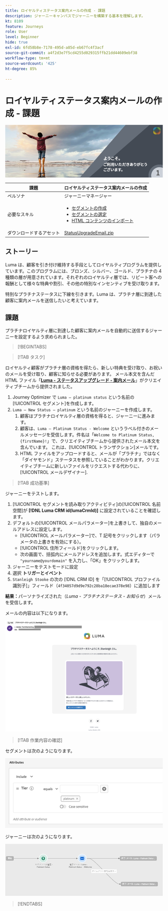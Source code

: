 ```yaml
---
title: ロイヤルティステータス案内メールの作成 - 課題
description: ジャーニーキャンバスでジャーニーを構築する基本を理解します。
kt: 8109
feature: Journeys
role: User
level: Beginner
hide: true
exl-id: 6fd58b8e-7178-495d-a85d-eb67fc4f3acf
source-git-commit: a4f2d3e7f5cd4255d029315ffb21dd44609ebf38
workflow-type: tm+mt
source-wordcount: '425'
ht-degree: 85%

---
```


# ロイヤルティステータス案内メールの作成 - 課題

![ロイヤルティステータス案内メール - 課題バナー](/help/challenges/assets/email-assets/luma-transactional-onboarding-1.png)

| 課題 | ロイヤルティステータス案内メールの作成 |
|---|---|
| ペルソナ | ジャーニーマネージャー |
| 必要なスキル | <ul><li>[セグメントの作成](https://experienceleague.adobe.com/docs/journey-optimizer-learn/tutorials/profiles-segments-subscriptions/create-segments.html?lang=ja)</li> <li>[セグメントの選定](https://experienceleague.adobe.com/docs/journey-optimizer-learn/tutorials/create-journeys/use-case-read-segment-qualification.html?lang=ja)</li><li>[HTML コンテンツのインポート](https://experienceleague.adobe.com/docs/journey-optimizer-learn/tutorials/email-channel/import-and-author-html-email-content.html)</li></ul> |
| ダウンロードするアセット | [StatusUpgradeEmail.zip](/help/challenges/assets/email-assets/StatusUpgradeEmail.zip) |

## ストーリー

Luma は、顧客を引き付け維持する手段としてロイヤルティプログラムを提供しています。このプログラムには、ブロンズ、シルバー、ゴールド、プラチナの 4 種類の層が用意されています。それぞれのロイヤルティ層では、リピート客への報酬として様々な特典や割引、その他の特別なインセンティブを受け取ります。

特別なプラチナステータスに下線を引きます。Luma は、プラチナ層に到達した顧客に案内メールを送信したいと考えています。

## 課題

プラチナロイヤルティ層に到達した顧客に案内メールを自動的に送信するジャーニーを設定するよう求められました。

>[!BEGINTABS]

>[!TAB タスク]

ロイヤルティ顧客がプラチナ層の資格を得たら、新しい特典を受け取り、お祝いのメールを受け取り、顧客に知らせる必要があります。 メール本文を含んだ HTML ファイル「**[Luma - ステータスアップグレード - 案内メール](/help/challenges/assets/email-assets/StatusUpgradeEmail.zip)**」がクリエイティブチームから提供されました。

1. Journey Optimizer で `Luma – platinum status` という名前の[!UICONTROL セグメント]を作成します。
2. `Luma – New Status – platinum` という名前のジャーニーを作成します。
   1. 顧客はプラチナロイヤルティ層の資格を得ると、ジャーニーに進みます。
   2. 顧客は、`Luma – Platinum Status - Welcome` というラベル付きのメールメッセージを受信します。件名は「`Welcome to Platinum Status, {firstName}!`」で、クリエイティブチームから提供されたメール本文を含んでいます。 これは、[!UICONTROL トランザクション]メールです。
   3. HTML ファイルをアップロードすると、メールが「プラチナ」ではなく「ダイヤモンド」ステータスを参照していることがわかります。クリエイティブチームに新しいファイルをリクエストする代わりに、 [!UICONTROL メールデザイナー].

>[!TAB 成功基準]

ジャーニーをテストします。

1. [!UICONTROL セグメントを読み取りアクティビティ]の[!UICONTROL 名前空間]が **[!DNL Luma CRM id(lumaCrmId)]** に設定されていることを確認します。
2. デフォルトの[!UICONTROL メールパラメーター]を上書きして、独自のメールアドレスに設定します。
   * [!UICONTROL メールパラメーター]で、T 記号をクリックします（パラメータの上書きを有効にする）。
   * [!UICONTROL 住所フィールド]をクリックします。
   * 次の画面で、括弧内にメールアドレスを追加します。式エディターで `"yourname@yourdomain"` を入力し、「OK」をクリックします。
3. ジャーニーをテストモードに設定
4. 選択 **トリガーとイベント**
5. `Stanleigh Stooke` の次の [!DNL CRM ID] を「[!UICONTROL プロファイル識別子]」フィールド（`4f34057d9d9e792c28ba18ecae378e98`）に追加します

**結果：**&#x200B;パーソナライズされた（*Luma - プラチナステータス - お知らせ*）メールを受信します。

メールの内容は以下になります。

![Luma - ステータスアップグレード - お知らせメール](/help/challenges/assets/status-upgrade-welcome-email.png)

>[!TAB 作業内容の確認]

セグメントは次のようになります。

![Luma - platinum status- segment](/help/challenges/assets/segment-luma-platinum-status.png)

ジャーニーは次のようになります。

![platinum-status-upgrade-journey](/help/challenges/assets/journey-luma-status-upgrade.png)

>[!ENDTABS]
